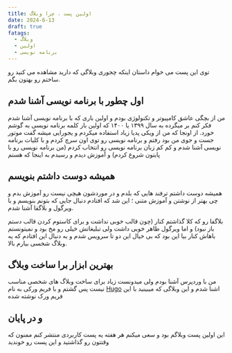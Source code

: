 ```yaml
---
title: اولین پست ، چرا وبلاگ
date: 2024-6-13
draft: true
fatags:
  - وبلاگ
  - اولین
  - برنامه نویسی
---
```

توی این پست می خوام داستان اینکه چجوری وبلاگی که دارید مشاهده می کنید رو ساختم رو بهتون بگم.

## اول چطور با برنامه نویسی آشنا شدم

من از بچگی عاشق کامپیوتر و تکنولوژی بودم و اولین باری که با برنامه نویسی آشنا شدم فکر کنم بر میگرده به سال ۱۳۹۹ یا ۱۴۰۰ که اولین بار کلمه برنامه نویسی به گوشم خورد. از اونجا که من از ویکی پدیا زیاد استفاده میکردم و یجورایی میشه گفت موتور جست و جوی من بود رفتم و برنامه نویسی رو توی اون سرچ کردم و با کلیات برنامه نویسی آشنا شدم و کم کم زبان برنامه نویسی رو انتخاب کردم (من برنامه نویسی رو با پایتون شروع کردم) و آموزش دیدم و رسیدم به اینجا که هستم


## همیشه دوست داشتم بنویسم

همیشه دوست داشتم ترفند هایی که بلدم و در موردشون هیچی نیست رو آموزش بدم و چی بهتر از نوشتن و آموزش متنی ؛ این شد که افتادم دنبال جایی که بتونم بنویسم و با ویرگول و بلاگفا آشنا شدم.

بلاگفا رو که کلا گذاشتم کنار (چون قالب خوبی نداشت و برای کاستوم کردن قالب دستم باز نبود) و اما ویرگول ظاهر خوبی داشت ولی تبلیغاتش خیلی رو مخ بود و نمیتونستم باهاش کنار بیا این بود که بی خیال این دو تا سرویس شدم و به دنبال این افتادم که یه وبلاگ شخسی بیارم بالا.

## بهترین ابزار برا ساخت وبلاگ

من با وردپرس آشنا بودم ولی میدونست زیاد برای ساخت وبلاگ های شخصی مناسب نیست پس گشتم و با فریم ورکی به نام [Hugo](https://gohugo.io/) اشنا شدم و این وبلاگی که میبینید با این فریم ورک نوشته شده

## و در پایان

این اولین پست وبلاگم بود و سعی میکنم هر هفته یه پست کاربردی منتشر کنم ممنون که وقتتون رو گذاشتید و این پست رو خوندید